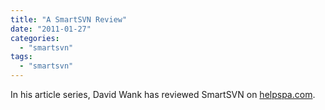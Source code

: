 ```yaml
---
title: "A SmartSVN Review"
date: "2011-01-27"
categories: 
  - "smartsvn"
tags: 
  - "smartsvn"
---
```


In his article series, David Wank has reviewed SmartSVN on [helpspa.com](http://helpspa.com/web_development/4-a-review-of-smartsvn-a-gui-subversion-client-for-windows/).
